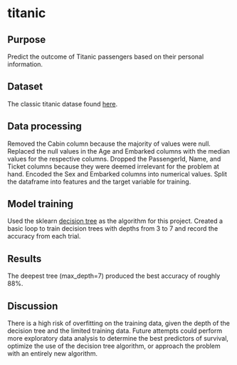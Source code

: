# titanic

## Purpose

Predict the outcome of Titanic passengers based on their personal information.

## Dataset

The classic titanic datase found [here](https://www.kaggle.com/competitions/titanic).

## Data processing

Removed the Cabin column because the majority of values were null. Replaced the null values in the Age and Embarked columns with the median values for the respective columns. Dropped the PassengerId, Name, and Ticket columns because they were deemed irrelevant for the problem at hand. Encoded the Sex and Embarked columns into numerical values. Split the dataframe into features and the target variable for training.

## Model training

Used the sklearn [decision tree](https://scikit-learn.org/stable/modules/tree.html) as the algorithm for this project. Created a basic loop to train decision trees with depths from 3 to 7 and record the accuracy from each trial.

## Results

The deepest tree (max_depth=7) produced the best accuracy of roughly 88%.

## Discussion

There is a high risk of overfitting on the training data, given the depth of the decision tree and the limited training data. Future attempts could perform more exploratory data analysis to determine the best predictors of survival, optimize the use of the decision tree algorithm, or approach the problem with an entirely new algorithm.
